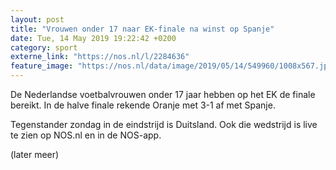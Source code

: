 ```yaml
---
layout: post
title: "Vrouwen onder 17 naar EK-finale na winst op Spanje"
date: Tue, 14 May 2019 19:22:42 +0200
category: sport
externe_link: "https://nos.nl/l/2284636"
feature_image: "https://nos.nl/data/image/2019/05/14/549960/1008x567.jpg"
---
```


<p>De Nederlandse voetbalvrouwen onder 17 jaar hebben op het EK de finale bereikt. In de halve finale rekende Oranje met 3-1 af met Spanje.</p>
<p>Tegenstander zondag in de eindstrijd is Duitsland. Ook die wedstrijd is live te zien op NOS.nl en in de NOS-app.</p>
<p>(later meer)</p>

